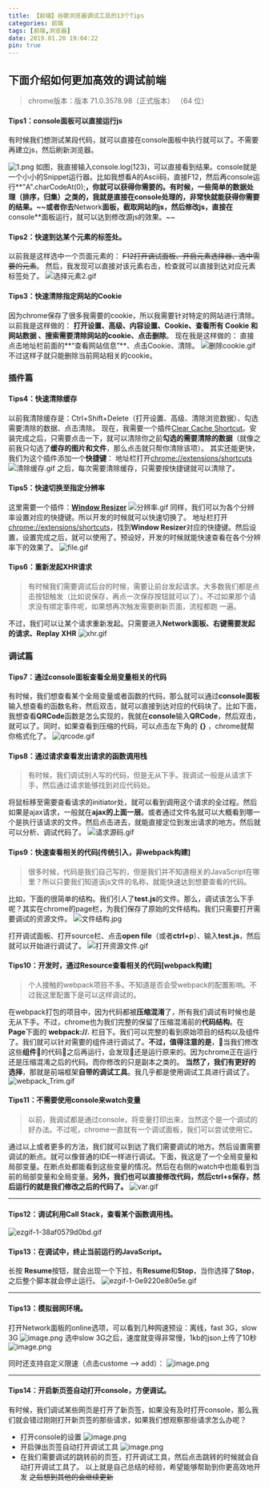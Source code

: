 ```yaml
---
title: 【前端】谷歌浏览器调试工具的13个Tips
categories: 前端
tags: [前端,浏览器]
date: 2019.01.20 19:04:22
pin: true
---
```

## 下面介绍如何更加高效的调试前端
> chrome版本：版本 71.0.3578.98（正式版本） （64 位）

####  Tips1：**console**面板可以直接运行js
 有时候我们想测试某段代码，就可以直接在console面板中执行就可以了。不需要再建立js，然后刷新浏览器。

![1.png](/img/front/9.webp)
如图，我直接输入console.log(123)，可以直接看到结果。console就是一个小小的Snippet运行器。比如我想看A的Ascii码，直接F12，然后再console运行**"A".charCodeAt(0);**，你就可以获得你需要的。有时候，一些简单的数据处理（排序，归集）之类的，我就是直接在console处理的，非常快就能获得你需要的结果。~~或者你去**Network**面板，截取网站的js，然后修改js，直接在**console**面板运行，就可以达到修改源js的效果。~~



####  Tips2：快速到达某个元素的标签处。
以前我是这样选中一个页面元素的：
~~F12打开调试面板、开启元素选择器、选中需要的元素~~。
然后，我发现可以直接对该元素右击，检查就可以直接到达对应元素标签处了。
![选择元素2.gif](/img/front/10.webp)


####  Tips3：快速清除指定网站的Cookie
因为chrome保存了很多我需要的cookie，所以我需要针对特定的网站进行清除。以前我是这样做的：
**打开设置、高级、内容设置、Cookie、查看所有 Cookie 和网站数据
、搜索需要清除网站的cookie、点击删除**。
现在我是这样做的：
直接点击地址栏前面的**“查看网站信息”**、点击Cookie、清除。
![删除cookie.gif](/img/front/11.webp)
不过这样子就只能删除当前网站相关的cookie。
### 插件篇
####  Tips4：快速清除缓存
以前我清除缓存是：Ctrl+Shift+Delete（打开设置、高级、清除浏览数据）、勾选需要清除的数据、点击清除。
现在，我需要一个插件[Clear Cache Shortcut](https://chrome.google.com/webstore/detail/clear-cache-shortcut/jnajhcakejgchhbjlchkfmdidgjefleg?hl=en)。安装完成之后，只需要点击一下，就可以清除你之前**勾选的需要清除的数据**（就像之前我只勾选了**缓存的图片和文件**，那么点击就只帮你清除该项）。
其实还能更快，我们为这个插件添加一个**快捷键**：
地址栏打开[chrome://extensions/shortcuts](chrome://extensions/shortcuts)
![清除缓存.gif](/img/front/12.webp)
之后，每次需要清除缓存，只需要按快捷键就可以清除了。

#### Tips5：快速切换至指定分辨率
这里需要一个插件：**[Window Resizer](https://chrome.google.com/webstore/detail/window-resizer/kkelicaakdanhinjdeammmilcgefonfh?hl=en)**
![分辨率.gif](/img/front/13.webp)
同样，我们可以为各个分辨率设置对应的快捷键。所以开发的时候就可以快速切换了。
地址栏打开[chrome://extensions/shortcuts](chrome://extensions/shortcuts)，找到**Window Resizer**对应的快捷键。然后设置，设置完成之后，就可以使用了。预设好，开发的时候就能快速查看在各个分辨率下的效果了。
![file.gif](/img/front/14.webp)

#### Tips6：重新发起XHR请求
>有时候我们需要调试后台的时候，需要让前台发起请求。大多数我们都是点击按钮触发（比如说保存，再点一次保存按钮就可以了）。不过如果那个请求没有绑定事件呢，如果想再次触发需要刷新页面，流程都跑 一遍。

不过，我们可以让某个请求重新发起。只需要进入**Network面板、右键需要发起的请求、Replay XHR**
![xhr.gif](/img/front/15.webp)


### 调试篇
#### Tips7：通过console面板查看全局变量相关的代码
有时候，我们想查看某个全局变量或者函数的代码，那么就可以通过**console面板**输入想查看的函数名称，然后双击，就可以直接到达对应的代码块了。比如下面，我想查看**QRCode**函数是怎么实现的，我就在**console**输入**QRCode**，然后双击，就可以了。同时，如果查看到压缩的代码，可以点击左下角的 **{}** ，chrome就帮你格式化了。
![qrcode.gif](/img/front/16.webp)

#### Tips8：通过请求查看发出请求的函数调用栈
>有时候，我们调试别人写的代码，但是无从下手。我调试一般是从请求下手，然后通过请求能够找到对应代码处。

将鼠标移至需要查看请求的initiator处，就可以看到调用这个请求的全过程。然后如果是ajax请求，一般就在**ajax的上面一层**。或者通过文件名就可以大概看到哪一个是执行该请求的文件。然后点击进去，就能直接定位到发出请求的地方。然后就可以分析、调试代码了。
![请求源码.gif](/img/front/17.webp)

#### Tips9：快速查看相关的代码[传统引入，非webpack构建]
>很多时候，代码是我们自己写的，但是我们并不知道相关的JavaScript在哪里？所以只要我们知道该js文件的名称，就能快速达到想要查看的代码。

比如，下面的很简单的结构。我们引人了**test.js**的文件。那么，调试该怎么下手呢？其实在chrome的page栏，为我们保存了原始的文件结构。我们只需要打开需要调试的资源文件。
![文件结构.jpg](/img/front/18.webp)

打开调试面板、打开source栏、点击**open file**（或者**ctrl+p**）、输入**test.js**，然后就可以开始进行调试了。
![打开资源文件.gif](/img/front/19.webp)

#### Tips10：开发时，通过Resource查看相关的代码[webpack构建]
>个人接触的webpack项目不多。不知道是否会受webpack的配置影响。不过我这里配置下是可以这样调试的。

在webpack打包的项目中，因为代码都被**压缩混淆**了，所有我们调试有时候也是无从下手。不过，chrome也为我们完整的保留了压缩混淆前的**代码结构**。在**Page**下面的 **webpack://.** 栏目下。我们可以完整的看到原始项目的结构以及组件了。我们就可以针对需要的组件进行调试了。**不过，值得注意的是**，当我们修改这些**组件**的代码之后再运行，会发现还是运行原来的。因为chrome正在运行还是压缩混淆之后的代码。而你修改的只是副本之类的。
**当然了，我们有更好的选择**，那就是前端框架**自带的调试工具**。我几乎都是使用调试工具进行调试了。
![webpack_Trim.gif](/img/front/20.webp)



#### Tips11：不需要使用console来watch变量
>以前，我调试都是通过console，将变量打印出来，当然这个是一个调试的好办法。不过呢，chrome一直就有一个调试面板，我们可以尝试使用它。

通过以上或者更多的方法，我们就可以到达了我们需要调试的地方。然后设置需要调试的断点。就可以像普通的IDE一样进行调试。下面，我这是了一个全局变量和局部变量。在断点处都能看到这些变量的情况。然后在右侧的watch中也能看到当前的局部变量和全局变量。**另外，我们也可以直接修改代码，然后ctrl+s保存，然后运行的就是我们修改之后的代码了。**
![var.gif](/img/front/21.webp)


----
#### Tips12：调试利用**Call Stack**，查看某个函数调用栈。
![ezgif-1-38af0579d0bd.gif](/img/front/22.webp)
#### Tips13：在调试中，终止当前运行的JavaScript。
长按 **Resume**按钮，就会出现一个下拉，有**Resume**和**Stop**，当你选择了**Stop**，之后整个脚本就会停止运行。
![ezgif-1-0e9220e80e5e.gif](/img/front/23.webp)

----
#### Tips13：模拟弱网环境。
打开Network面板的online选项，可以看到几种网速预设：离线，fast 3G，slow 3G
![image.png](/img/front/24.webp)
选中slow 3G之后，速度就变得非常慢，1kb的json上传了10秒
![image.png](/img/front/25.webp)

同时还支持自定义限速（点击custome --> add）：
![image.png](/img/front/26.webp)

----
#### Tips14：开启新页签自动打开console，方便调试。
有时候，我们调试某些网页是打开了新页签，如果没有及时打开console，那么我们就会错过刚刚打开新页签的那些请求，如果我们想观察那些请求怎么办呢？
- 打开console的设置
![image.png](/img/front/27.webp)
- 开启弹出页签自动打开调试工具
![image.png](/img/front/28.webp)
- 在我们需要调试的跳转前的页签，打开调试工具，然后点击跳转的时候就会自动打开调试工具了。
以上就是自己总结的经验，希望能够帮助到你更高效地开发 
~~之后想到其他的会继续更新~~  


